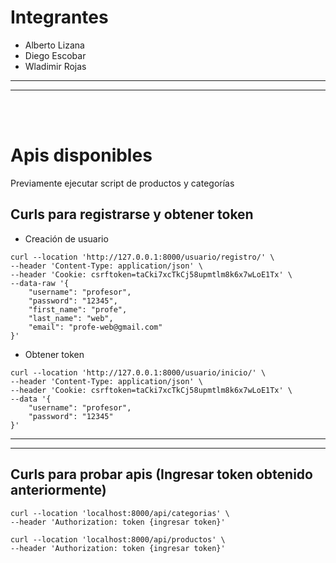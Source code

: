 # Integrantes
- Alberto Lizana
- Diego Escobar
- Wladimir Rojas
---
---
<br>
<br>


# Apis disponibles
Previamente ejecutar script de productos y categorías
## Curls para registrarse y obtener token
- Creación de usuario

```url
curl --location 'http://127.0.0.1:8000/usuario/registro/' \
--header 'Content-Type: application/json' \
--header 'Cookie: csrftoken=taCki7xcTkCj58upmtlm8k6x7wLoE1Tx' \
--data-raw '{
    "username": "profesor",
    "password": "12345",
    "first_name": "profe",
    "last_name": "web",
    "email": "profe-web@gmail.com"
}'
```

- Obtener token

```url
curl --location 'http://127.0.0.1:8000/usuario/inicio/' \
--header 'Content-Type: application/json' \
--header 'Cookie: csrftoken=taCki7xcTkCj58upmtlm8k6x7wLoE1Tx' \
--data '{
    "username": "profesor",
    "password": "12345"
}'
```
---
---

## Curls para probar apis (Ingresar token obtenido anteriormente)

```url
curl --location 'localhost:8000/api/categorias' \
--header 'Authorization: token {ingresar token}'
```

```url
curl --location 'localhost:8000/api/productos' \
--header 'Authorization: token {ingresar token}'
```
